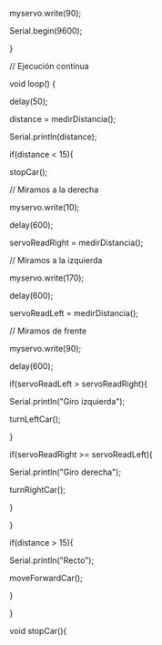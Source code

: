 myservo.write(90);

Serial.begin(9600);

}

// Ejecución contínua

void loop() {

delay(50);

distance = medirDistancia();

Serial.println(distance);

if(distance < 15){

stopCar();

// Miramos a la derecha

myservo.write(10);

delay(600);

servoReadRight = medirDistancia();

// Miramos a la izquierda

myservo.write(170);

delay(600);

servoReadLeft = medirDistancia();

// Miramos de frente

myservo.write(90);

delay(600);

if(servoReadLeft > servoReadRight){

Serial.println("Giro izquierda");

turnLeftCar();

}

if(servoReadRight >= servoReadLeft){

Serial.println("Giro derecha");

turnRightCar();

}

}

if(distance > 15){

Serial.println("Recto");

moveForwardCar();

}

}

void stopCar(){
